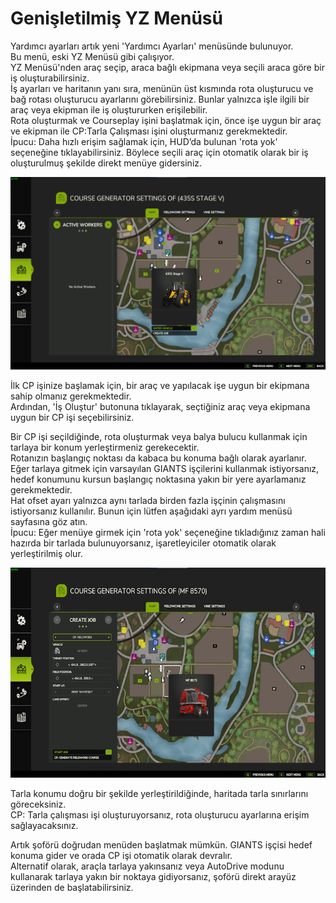 # Genişletilmiş YZ Menüsü  
Yardımcı ayarları artık yeni 'Yardımcı Ayarları' menüsünde bulunuyor.  
Bu menü, eski YZ Menüsü gibi çalışıyor.  
YZ Menüsü'nden araç seçip, araca bağlı ekipmana veya seçili araca göre bir iş oluşturabilirsiniz.  
İş ayarları ve haritanın yanı sıra, menünün üst kısmında rota oluşturucu ve bağ rotası oluşturucu ayarlarını görebilirsiniz. Bunlar yalnızca işle ilgili bir araç veya ekipman ile iş oluştururken erişilebilir.  
Rota oluşturmak ve Courseplay işini başlatmak için, önce işe uygun bir araç ve ekipman ile CP:Tarla Çalışması işini oluşturmanız gerekmektedir.  
İpucu: Daha hızlı erişim sağlamak için, HUD’da bulunan 'rota yok' seçeneğine tıklayabilirsiniz. Böylece seçili araç için otomatik olarak bir iş oluşturulmuş şekilde direkt menüye gidersiniz.  


![Image](../assets/images/startjobmenuhelp_0_0_1024_895.png)

  
İlk CP işinize başlamak için, bir araç ve yapılacak işe uygun bir ekipmana sahip olmanız gerekmektedir.  
Ardından, 'İş Oluştur' butonuna tıklayarak, seçtiğiniz araç veya ekipmana uygun bir CP işi seçebilirsiniz.  


  
Bir CP işi seçildiğinde, rota oluşturmak veya balya bulucu kullanmak için tarlaya bir konum yerleştirmeniz gerekecektir.   
Rotanızın başlangıç noktası da kabaca bu konuma bağlı olarak ayarlanır.  
Eğer tarlaya gitmek için varsayılan GIANTS işçilerini kullanmak istiyorsanız, hedef konumunu kursun başlangıç noktasına yakın bir yere ayarlamanız gerekmektedir.  
Hat ofset ayarı yalnızca aynı tarlada birden fazla işçinin çalışmasını istiyorsanız kullanılır. Bunun için lütfen aşağıdaki ayrı yardım menüsü sayfasına göz atın.  
İpucu: Eğer menüye girmek için 'rota yok' seçeneğine tıkladığınız zaman hali hazırda bir tarlada bulunuyorsanız, işaretleyiciler otomatik olarak yerleştirilmiş olur.  


![Image](../assets/images/readyjobmenuhelp_0_0_765_510.png)

  
Tarla konumu doğru bir şekilde yerleştirildiğinde, haritada tarla sınırlarını göreceksiniz.  
CP: Tarla çalışması işi oluşturuyorsanız, rota oluşturucu ayarlarına erişim sağlayacaksınız.   


  
Artık şoförü doğrudan menüden başlatmak mümkün. GIANTS işçisi hedef konuma gider ve orada CP işi otomatik olarak devralır.  
Alternatif olarak, araçla tarlaya yakınsanız veya AutoDrive modunu kullanarak tarlaya yakın bir noktaya gidiyorsanız, şoförü direkt arayüz üzerinden de başlatabilirsiniz.  


